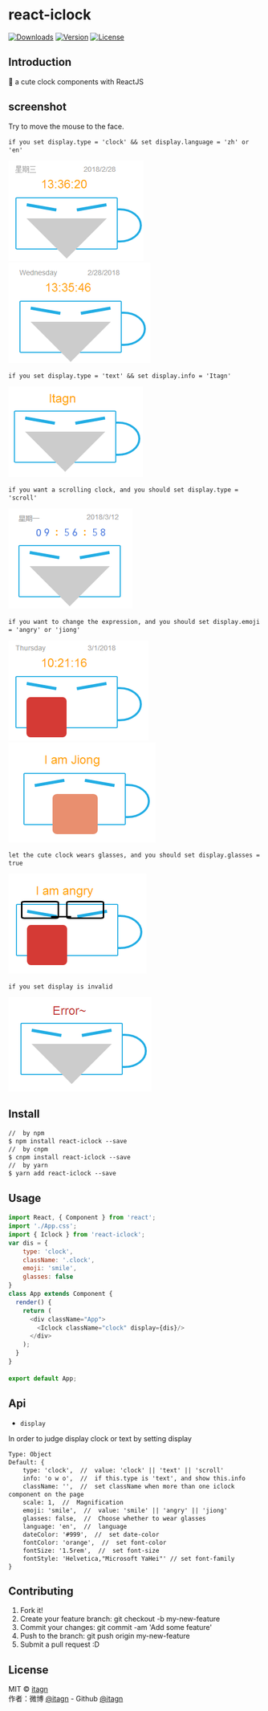 ﻿# react-iclock
<p>
  <a href="https://www.npmjs.com/package/react-iclock.svg"><img src="https://img.shields.io/npm/dm/react-iclock.svg" alt="Downloads"></a>
  <a href="https://www.npmjs.com/package/react-iclock.svg"><img src="https://img.shields.io/npm/v/react-iclock.svg" alt="Version"></a>
  <a href="https://www.npmjs.com/package/react-iclock.svg"><img src="https://img.shields.io/npm/l/react-iclock.svg" alt="License"></a>
</p>

## Introduction
:rocket: a cute clock components with ReactJS
## screenshot
Try to move the mouse to the face.  

    if you set display.type = 'clock' && set display.language = 'zh' or 'en'

![clock-zh.png](https://github.com/itagn/react-iclock/raw/master/img/clock-zh.png) ![clock-en.png](https://github.com/itagn/react-iclock/raw/master/img/clock-en.png)

    if you set display.type = 'text' && set display.info = 'Itagn' 

![text.png](https://github.com/itagn/react-iclock/raw/master/img/text.png)

    if you want a scrolling clock, and you should set display.type = 'scroll'

![scroll.png](https://github.com/itagn/react-iclock/raw/master/img/scroll.png)

    if you want to change the expression, and you should set display.emoji = 'angry' or 'jiong'

![angry.png](https://github.com/itagn/react-iclock/raw/master/img/angry.png) ![jiong.png](https://github.com/itagn/react-iclock/raw/master/img/jiong.png)

    let the cute clock wears glasses, and you should set display.glasses = true

![glasses.png](https://github.com/itagn/react-iclock/raw/master/img/glasses.png)

    if you set display is invalid

![error.png](https://github.com/itagn/react-iclock/raw/master/img/error.png)

## Install
```text
//  by npm
$ npm install react-iclock --save
//  by cnpm
$ cnpm install react-iclock --save
//  by yarn
$ yarn add react-iclock --save
```
## Usage
```javascript
import React, { Component } from 'react';
import './App.css';
import { Iclock } from 'react-iclock';
var dis = {
    type: 'clock',
    className: '.clock',
    emoji: 'smile',
    glasses: false
}
class App extends Component {
  render() {
    return (
      <div className="App">
        <Iclock className="clock" display={dis}/>
      </div>
    );
  }
}

export default App;
```
## Api
- `display`  

In order to judge display clock or text by setting display  

    Type: Object
    Default: {
        type: 'clock',  //  value: 'clock' || 'text' || 'scroll'
        info: 'o w o',  //  if this.type is 'text', and show this.info
        className: '',  //  set className when more than one iclock component on the page
        scale: 1,  //  Magnification
        emoji: 'smile',  //  value: 'smile' || 'angry' || 'jiong'
        glasses: false,  //  Choose whether to wear glasses
        language: 'en',  //  language
        dateColor: '#999',  //  set date-color
        fontColor: 'orange',  //  set font-color
        fontSize: '1.5rem',  //  set font-size
        fontStyle: 'Helvetica,"Microsoft YaHei"' // set font-family
    }

## Contributing

1. Fork it!
1. Create your feature branch: git checkout -b my-new-feature
1. Commit your changes: git commit -am 'Add some feature'
1. Push to the branch: git push origin my-new-feature
1. Submit a pull request :D

## License
MIT © [itagn][1]  
作者：微博 [@itagn][2] - Github [@itagn][3] 

[1]: https://www.npmjs.com/~itagn
[2]: https://weibo.com/p/1005053782707172
[3]: https://github.com/itagn
